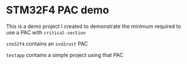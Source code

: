 # STM32F4 PAC demo

This is a demo project I created to demonstrate the minimum required to use a PAC with `critical-section`

`stm32f4` contains an `svd2rust` PAC

`testapp` contains a simple project using that PAC

